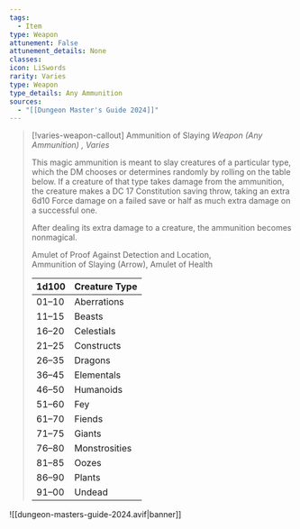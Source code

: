 ```yaml
---
tags:
  - Item
type: Weapon
attunement: False
attunement_details: None
classes:
icon: LiSwords
rarity: Varies
type: Weapon
type_details: Any Ammunition
sources: 
  - "[[Dungeon Master's Guide 2024]]"
---
```

>[!varies-weapon-callout] Ammunition of Slaying
>_Weapon (Any Ammunition) , Varies_
>
>This magic ammunition is meant to slay creatures of a particular type, which the DM chooses or determines randomly by rolling on the table below. If a creature of that type takes damage from the ammunition, the creature makes a DC 17 Constitution saving throw, taking an extra 6d10 Force damage on a failed save or half as much extra damage on a successful one.
>
>After dealing its extra damage to a creature, the ammunition becomes nonmagical.
>
>
>Amulet of Proof Against Detection and Location,  
>Ammunition of Slaying (Arrow), Amulet of Health
>
>|1d100|Creature Type|
>|---|---|
>|01–10|Aberrations|
>|11–15|Beasts|
>|16–20|Celestials|
>|21–25|Constructs|
>|26–35|Dragons|
>|36–45|Elementals|
>|46–50|Humanoids|
>|51–60|Fey|
>|61–70|Fiends|
>|71–75|Giants|
>|76–80|Monstrosities|
>|81–85|Oozes|
>|86–90|Plants|
>|91–00|Undead|
>


![[dungeon-masters-guide-2024.avif|banner]]